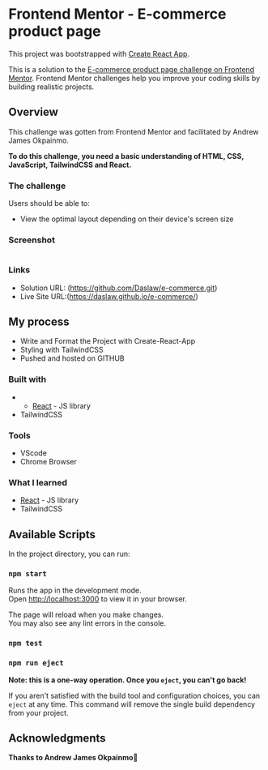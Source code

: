 # Frontend Mentor - E-commerce product page

This project was bootstrapped with [Create React App](https://github.com/facebook/create-react-app).

This is a solution to the [E-commerce product page challenge on Frontend Mentor](https://www.frontendmentor.io/challenges/ecommerce-product-page-UPsZ9MJp6). Frontend Mentor challenges help you improve your coding skills by building realistic projects.


## Overview

This challenge was gotten from Frontend Mentor and facilitated by Andrew James Okpainmo.

**To do this challenge, you need a basic understanding of HTML, CSS, JavaScript, TailwindCSS and React.**

### The challenge

Users should be able to:

- View the optimal layout depending on their device's screen size

### Screenshot

![]()

### Links

- Solution URL: (https://github.com/Daslaw/e-commerce.git)
- Live Site URL:(https://daslaw.github.io/e-commerce/)

## My process

- Write and Format the Project with Create-React-App
- Styling with TailwindCSS
- Pushed and hosted on GITHUB

### Built with

- - [React](https://reactjs.org/) - JS library
- TailwindCSS
### Tools
- VScode
- Chrome Browser

### What I learned

- [React](https://reactjs.org/) - JS library
- TailwindCSS
## Available Scripts

In the project directory, you can run:

### `npm start`

Runs the app in the development mode.\
Open [http://localhost:3000](http://localhost:3000) to view it in your browser.

The page will reload when you make changes.\
You may also see any lint errors in the console.

### `npm test`
### `npm run eject`

**Note: this is a one-way operation. Once you `eject`, you can't go back!**

If you aren't satisfied with the build tool and configuration choices, you can `eject` at any time. This command will remove the single build dependency from your project.

## Acknowledgments

**Thanks to Andrew James Okpainmo**🚀
